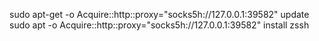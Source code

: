 sudo apt-get -o Acquire::http::proxy="socks5h://127.0.0.1:39582" update
sudo apt -o Acquire::http::proxy="socks5h://127.0.0.1:39582" install zssh